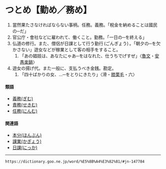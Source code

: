 # つとめ【勤め／務め】

1. 當然果たさなければならない事柄。任務。義務。「稅金を納めることは國民の─だ」
2. 官公庁・會社などに雇われて、働くこと。勤務。「一日の─を終える」
3. 仏道の修行。また、僧侶が日課として行う勤行 (ごんぎょう) 。「朝夕の─を欠かさない」遊女などが稼業として客の相手をすること。    
    1.  「あの娼妓は、あなたにゃあ─をはなれた、仕うちでげすぜ」〈[魯文](https://dictionary.goo.ne.jp/word/person/%E4%BB%AE%E5%90%8D%E5%9E%A3%E9%AD%AF%E6%96%87/#jn-43413)・[安愚楽鍋](https://dictionary.goo.ne.jp/word/%E5%AE%89%E6%84%9A%E6%A5%BD%E9%8D%8B/#jn-2975)〉
4.  遊女の揚げ代。また一般に、支払うべき金銭。勘定。    
    1.  「四十ばかりの女、…─をとりにきたり」〈滑・[膝栗毛](https://dictionary.goo.ne.jp/word/%E6%9D%B1%E6%B5%B7%E9%81%93%E4%B8%AD%E8%86%9D%E6%A0%97%E6%AF%9B/#jn-155179)・六〉
        

#### 類語

-   [義務(ぎむ)](https://dictionary.goo.ne.jp/word/%E7%BE%A9%E5%8B%99/#jn-53919)
-   [責務(せきむ)](https://dictionary.goo.ne.jp/word/%E8%B2%AC%E5%8B%99/#jn-123781)
-   [任務(にんむ)](https://dictionary.goo.ne.jp/word/%E4%BB%BB%E5%8B%99/#jn-169004)

#### 関連語

-   [本分(ほんぶん)](https://dictionary.goo.ne.jp/word/%E6%9C%AC%E5%88%86/#jn-206406)
-   [課業(かぎょう)](https://dictionary.goo.ne.jp/word/%E8%AA%B2%E6%A5%AD/#jn-38424)
-   [日課(にっか)](https://dictionary.goo.ne.jp/word/%E6%97%A5%E8%AA%B2/#jn-167326)
---
`https://dictionary.goo.ne.jp/word/%E5%8B%A4%E3%82%81/#jn-147784`